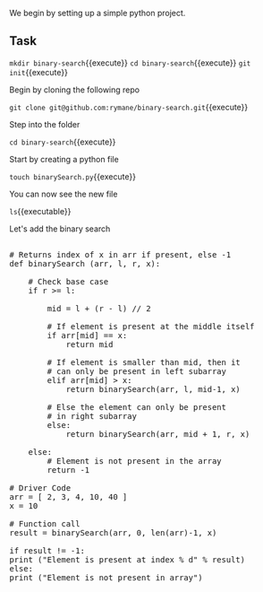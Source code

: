 We begin by setting up a simple python project.

## Task
`mkdir binary-search`{{execute}}
`cd binary-search`{{execute}}
`git init`{{execute}}

Begin by cloning the following repo

`git clone git@github.com:rymane/binary-search.git`{{execute}}

Step into the folder

`cd binary-search`{{execute}}

Start by creating a python file 

`touch binarySearch.py`{{execute}}

You can now see the new file

`ls`{{executable}}

Let's add the binary search

<pre class="file" data-filename="binary-search.py" data-target="replace">

# Returns index of x in arr if present, else -1
def binarySearch (arr, l, r, x):

	# Check base case
	if r >= l:

		mid = l + (r - l) // 2

		# If element is present at the middle itself
		if arr[mid] == x:
			return mid
		
		# If element is smaller than mid, then it
		# can only be present in left subarray
		elif arr[mid] > x:
			return binarySearch(arr, l, mid-1, x)

		# Else the element can only be present
		# in right subarray
		else:
			return binarySearch(arr, mid + 1, r, x)

	else:
		# Element is not present in the array
		return -1

# Driver Code
arr = [ 2, 3, 4, 10, 40 ]
x = 10

# Function call
result = binarySearch(arr, 0, len(arr)-1, x)

if result != -1:
print ("Element is present at index % d" % result)
else:
print ("Element is not present in array")
</pre>




